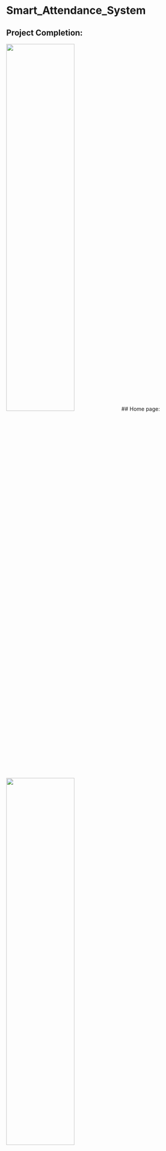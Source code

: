 # Smart_Attendance_System
## Project Completion:
<img src="https://user-images.githubusercontent.com/47039014/219177553-adb35ff8-9e1c-43e3-8714-a9f8bcac813f.png" width=60% height=50%>
## Home page:
<img src="https://user-images.githubusercontent.com/47039014/219176264-91c64a97-dd7e-43d3-883c-a38d7e891d53.png" width=60% height=50%>

## Mark Attendatec:
<img src="https://user-images.githubusercontent.com/47039014/219176025-4d9d660f-83f9-40fc-8f53-1bef5b437221.png" width=60% height=60%>

## Attendance sheet:
<img src="https://user-images.githubusercontent.com/47039014/219174507-806481aa-1454-45b9-a119-9eb13ba1d2d1.png" width=60% height=60%>

https://smartinternz.com/guided_projects/certificates/65b9eea6e1cc6bb9f0cd2a47751a186f
